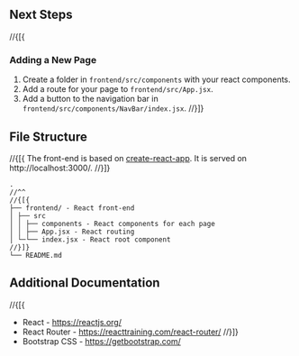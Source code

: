 ﻿## Next Steps

//{[{
### Adding a New Page

1. Create a folder in `frontend/src/components` with your react components.
2. Add a route for your page to `frontend/src/App.jsx`.
3. Add a button to the navigation bar in `frontend/src/components/NavBar/index.jsx`.
//}]}

## File Structure

//{[{
The front-end is based on [create-react-app](https://github.com/facebook/create-react-app). It is served on http://localhost:3000/.
//}]}

```
.
//^^
//{[{
├── frontend/ - React front-end
│ ├── src
│ │ ├── components - React components for each page
│ │ ├── App.jsx - React routing
│ └─└── index.jsx - React root component
//}]}
└── README.md
```

## Additional Documentation

//{[{
- React - https://reactjs.org/
- React Router - https://reacttraining.com/react-router/
//}]}
- Bootstrap CSS - https://getbootstrap.com/
